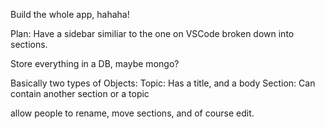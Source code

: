Build the whole app, hahaha!

Plan:
Have a sidebar similiar to the one on VSCode broken down into sections.

Store everything in a DB, maybe mongo?

Basically two types of Objects:
Topic:
    Has a title, and a body
Section:
    Can contain another section or a topic



allow people to rename, move sections, and of course edit.